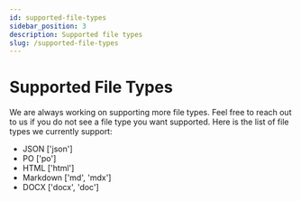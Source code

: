 ```yaml
---
id: supported-file-types
sidebar_position: 3
description: Supported file types
slug: /supported-file-types
---
```


# Supported File Types

We are always working on supporting more file types. Feel free to reach out to us if you do not see a file type you want supported. Here is the list of file types we currently support:

- JSON ['json']
- PO ['po']
- HTML ['html']
- Markdown ['md', 'mdx']
- DOCX ['docx', 'doc']